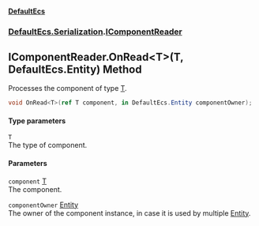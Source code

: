 #### [DefaultEcs](./index.md 'index')
### [DefaultEcs.Serialization](./DefaultEcs-Serialization.md 'DefaultEcs.Serialization').[IComponentReader](./DefaultEcs-Serialization-IComponentReader.md 'DefaultEcs.Serialization.IComponentReader')
## IComponentReader.OnRead&lt;T&gt;(T, DefaultEcs.Entity) Method
Processes the component of type [T](#DefaultEcs-Serialization-IComponentReader-OnRead-T-(T_DefaultEcs-Entity)-T 'DefaultEcs.Serialization.IComponentReader.OnRead&lt;T&gt;(T, DefaultEcs.Entity).T').  
```C#
void OnRead<T>(ref T component, in DefaultEcs.Entity componentOwner);
```
#### Type parameters
<a name='DefaultEcs-Serialization-IComponentReader-OnRead-T-(T_DefaultEcs-Entity)-T'></a>
`T`  
The type of component.  
  
#### Parameters
<a name='DefaultEcs-Serialization-IComponentReader-OnRead-T-(T_DefaultEcs-Entity)-component'></a>
`component` [T](#DefaultEcs-Serialization-IComponentReader-OnRead-T-(T_DefaultEcs-Entity)-T 'DefaultEcs.Serialization.IComponentReader.OnRead&lt;T&gt;(T, DefaultEcs.Entity).T')  
The component.  
  
<a name='DefaultEcs-Serialization-IComponentReader-OnRead-T-(T_DefaultEcs-Entity)-componentOwner'></a>
`componentOwner` [Entity](./DefaultEcs-Entity.md 'DefaultEcs.Entity')  
The owner of the component instance, in case it is used by multiple [Entity](./DefaultEcs-Entity.md 'DefaultEcs.Entity').  
  
